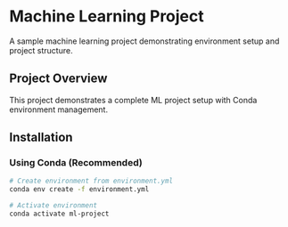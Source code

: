 # Machine Learning Project

A sample machine learning project demonstrating environment setup and project structure.

## Project Overview
This project demonstrates a complete ML project setup with Conda environment management.

## Installation

### Using Conda (Recommended)
```bash
# Create environment from environment.yml
conda env create -f environment.yml

# Activate environment
conda activate ml-project